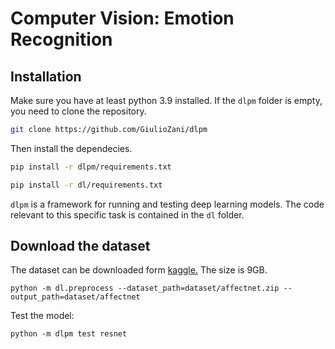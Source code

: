 # Computer Vision: Emotion Recognition

## Installation
Make sure you have at least python 3.9 installed.
If the `dlpm` folder is empty, you need to clone the repository.

```bash
git clone https://github.com/GiulioZani/dlpm
```
Then install the dependecies.
```bash
pip install -r dlpm/requirements.txt
```
```bash
pip install -r dl/requirements.txt
```
`dlpm` is a framework for running and testing deep learning models. The code relevant to this specific task is contained in the `dl` folder.
## Download the dataset
The dataset can be downloaded form [kaggle.](https://www.kaggle.com/datasets/tom99763/affectnethq) The size is 9GB.

```
python -m dl.preprocess --dataset_path=dataset/affectnet.zip --output_path=dataset/affectnet
```

Test the model:
```
python -m dlpm test resnet
```


